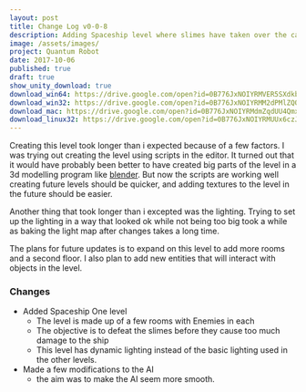 ```yaml
---
layout: post
title: Change Log v0-0-8
description: Adding Spaceship level where slimes have taken over the cargo bay and storage rooms.
image: /assets/images/
project: Quantum Robot
date: 2017-10-06
published: true
draft: true
show_unity_download: true
download_win64: https://drive.google.com/open?id=0B776JxNOIYRMVER5SXdkbGFvdFE
download_win32: https://drive.google.com/open?id=0B776JxNOIYRMM2dPMlZQQXhDcW8
download_mac: https://drive.google.com/open?id=0B776JxNOIYRMdmZqdUU4QmxmWTg
download_linux32: https://drive.google.com/open?id=0B776JxNOIYRMUUx6czJpNzF6SU0
---
```


Creating this level took longer than i expected because of a few factors. I was trying out creating the level using scripts in the editor. It turned out that it would have probably been better to have created big parts of the level in a 3d modelling program like [blender](https://www.blender.org/). But now the scripts are working well creating future levels should be quicker, and adding textures to the level in the future should be easier.

Another thing that took longer than i excepted was the lighting. Trying to set up the lighting in a way that looked ok while not being too big took a while as baking the light map after changes takes a long time.

The plans for future updates is to expand on this level to add more rooms and a second floor. I also plan to add new entities that will interact with objects in the level.

### Changes

* Added Spaceship One level
    * The level is made up of a few rooms with Enemies in each
    * The objective is to defeat the slimes before they cause too much damage to the ship
    * This level has dynamic lighting instead of the basic lighting used in the other levels.
* Made a few modifications to the AI
    * the aim was to make the AI seem more smooth.
